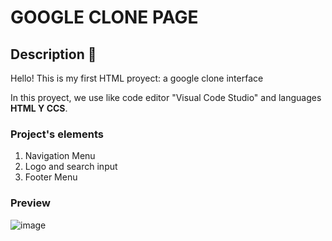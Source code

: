 # GOOGLE CLONE PAGE
## Description 👀
Hello! This is my first HTML proyect: a google clone interface

In this proyect, we use like code editor "Visual Code Studio" and languages **HTML Y CCS**.

### Project's elements
<ol>
  <li>Navigation Menu</li>
  <li>Logo and search input</li>
  <li>Footer Menu</li>
</ol>

### Preview
![image](https://github.com/AnaSofiaSantosCerpa/google-clone/assets/51213022/4371a125-bda7-4fb1-aaad-35c2ece4fb6f)
